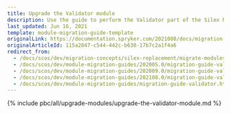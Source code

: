 ```yaml
---
title: Upgrade the Validator module
description: Use the guide to perform the Validator part of the Silex Migration Effort.
last_updated: Jun 16, 2021
template: module-migration-guide-template
originalLink: https://documentation.spryker.com/2021080/docs/migration-guide-validator
originalArticleId: 115a2847-c544-442c-b630-17b7c2a1f4a6
redirect_from:
  - /docs/scos/dev/migration-concepts/silex-replacement/migrate-modules/migrate-the-validator-module.html
  - /docs/scos/dev/module-migration-guides/202005.0/migration-guide-validator.html
  - /docs/scos/dev/module-migration-guides/202009.0/migration-guide-validator.html
  - /docs/scos/dev/module-migration-guides/202108.0/migration-guide-validator.html
  - /docs/scos/dev/module-migration-guides/migration-guide-validator.html
---
```


{% include pbc/all/upgrade-modules/upgrade-the-validator-module.md %} <!-- To edit, see /_includes/pbc/all/upgrade-modules/upgrade-the-validator-module.md -->
